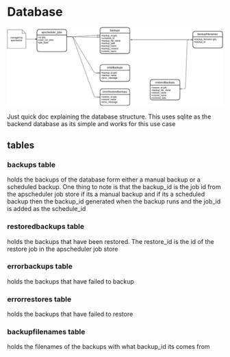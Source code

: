 # Database

![database](./diagrams/db-relational.drawio.png)

Just quick doc explaining the database structure. This uses sqlite as the backend database as its simple and works for this use case

## tables

### backups table

holds the backups of the database form either a manual backup or a scheduled backup. One thing to note is that the backup_id
is the job id from the apscheduler job store if its a manual backup and if its a scheduled backup then the backup_id generated when the backup runs and the job_id is added as the schedule_id 

### restoredbackups table

holds the backups that have been restored. The restore_id is the id of the restore job in the apscheduler job store

### errorbackups table

holds the backups that have failed to backup

### errorrestores table

holds the backups that have failed to restore

### backupfilenames table

holds the filenames of the backups with what backup_id its comes from


